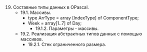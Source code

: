 19. Составные типы данных в OPascal.
    + 19.1. Массивы.
        + type ArrType = array [IndexType] of ComponentType;
        + Week = array[1..7] of Day;
            + 19.1.2. Параметры - массивы.
    + 19.2. Реализация абстрактных типов данных с помощью массивов.
        + 19.2.1. Стек ограниченного размера.